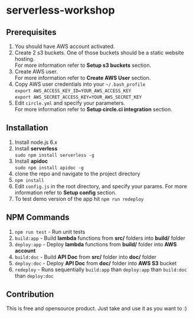 # serverless-workshop

## Prerequisites
1. You should have AWS account activated.
1. Create 2 s3 buckets. One of those buckets should be a static website hosting. <br/>For more information refer to <b>Setup s3 buckets</b> section.
1. Create AWS user. <br/>For more information refer to <b>Create AWS User</b> section.
1. Copy AWS user credentials into your `~/.bash_profile` <br/>
`export AWS_ACCESS_KEY_ID=YOUR_AWS_ACCESS_KEY`<br/>
`export AWS_SECRET_ACCESS_KEY=YOUR_AWS_SECRET_KEY`
1. Edit `circle.yml` and specify your parameters. <br/>For more information refer to <b>Setup circle.ci integration</b> section.

## Installation
1. Install node.js 6.x
1. Install <b>serverless</b> <br />`sudo npm install serverless -g`
1. Install <b>apidoc</b> <br /> `sudo npm install apidoc -g`
1. clone the repo and navigate to the project directory
1. `npm install`
1. Edit `config.js` in the root directory, and specify your params. For more information refer to <b>Setup config</b> section.
1. To test demo version of the app hit `npm run redeploy`

## NPM Commands
1. `npm run test` - Run unit tests
1. `build:app` - Build <b>lambda</b> functions from <b>src/</b> folders into <b>build/</b> folder
1. `deploy:app` - Deploy <b>lambda</b> functions from <b>build/</b> folder into <b>AWS account</b>
1. `build:doc` - Build <b>API Doc</b> from <b>src/</b> folder into <b>doc/</b> folder
1. `deploy:doc` - Deploy <b>API Doc</b> from <b>doc/</b> folder into <b>AWS S3</b> bucket
1. `redeploy` - Runs sequentially `build:app` than `deploy:app` than `build:doc` than `deploy:doc`

## Contribution
This is free and opensource product. Just take and use it as you want to :)
